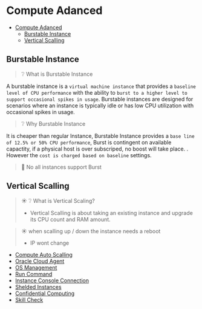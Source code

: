 # Compute Adanced

- [Compute Adanced](#compute-adanced)
  - [Burstable Instance](#burstable-instance)
  - [Vertical Scalling](#vertical-scalling)

## Burstable Instance

> :grey_question: What is Burstable Instance

  A burstable instance is a `virtual machine instance` that provides a `baseline level of CPU performance` with the ability to `burst to a higher level to support occasional spikes in usage`. Burstable instances are designed for scenarios where an instance is typically idle or has low CPU utilization with occasional spikes in usage.

> :grey_question: Why Burstable Instance

  It is cheaper than regular Instance, Burstable Instance provides a ``base line of 12.5% or 50% CPU performance``, Burst is contingent on available capactity, if a physical host is over subscriped, no boost will take place. . However the ``cost is charged based on baseline`` settings. 

> :eyes: No all instances support Burst

## Vertical Scalling 

> :sunny: :grey_question: What is Vertical Scaling?
> - Vertical Scalling is about taking an existing instance and upgrade its CPU count and RAM amount.

   

> :sunny: when scalling up / down the instance needs a reboot
> - IP wont change







- [Compute Auto Scalling](#)
- [Oracle Cloud Agent](#)
- [OS Management](#)
- [Run Command](#)
- [Instance Console Connection](#)
- [Shelded Instances](#)
- [Confidential Computing](#)
- [Skill Check](#)
